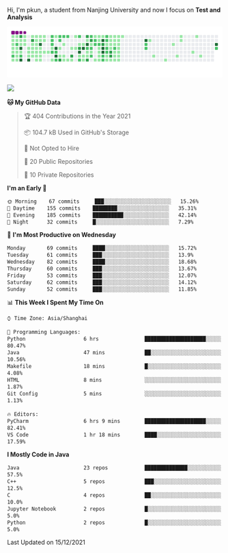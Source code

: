 Hi, I'm pkun, a student from Nanjing University and now I focus on **Test and Analysis**

![](https://github.com/pppppkun/pppppkun/blob/output/github-snake.gif)

![](https://komarev.com/ghpvc/?username=pppppkun)
<!--START_SECTION:waka-->
**🐱 My GitHub Data** 

> 🏆 404 Contributions in the Year 2021
 > 
> 📦 104.7 kB Used in GitHub's Storage 
 > 
> 🚫 Not Opted to Hire
 > 
> 📜 20 Public Repositories 
 > 
> 🔑 10 Private Repositories  
 > 
**I'm an Early 🐤** 

```text
🌞 Morning    67 commits     ███░░░░░░░░░░░░░░░░░░░░░░   15.26% 
🌆 Daytime    155 commits    ████████░░░░░░░░░░░░░░░░░   35.31% 
🌃 Evening    185 commits    ██████████░░░░░░░░░░░░░░░   42.14% 
🌙 Night      32 commits     █░░░░░░░░░░░░░░░░░░░░░░░░   7.29%

```
📅 **I'm Most Productive on Wednesday** 

```text
Monday       69 commits     ████░░░░░░░░░░░░░░░░░░░░░   15.72% 
Tuesday      61 commits     ███░░░░░░░░░░░░░░░░░░░░░░   13.9% 
Wednesday    82 commits     ████░░░░░░░░░░░░░░░░░░░░░   18.68% 
Thursday     60 commits     ███░░░░░░░░░░░░░░░░░░░░░░   13.67% 
Friday       53 commits     ███░░░░░░░░░░░░░░░░░░░░░░   12.07% 
Saturday     62 commits     ███░░░░░░░░░░░░░░░░░░░░░░   14.12% 
Sunday       52 commits     ███░░░░░░░░░░░░░░░░░░░░░░   11.85%

```


📊 **This Week I Spent My Time On** 

```text
⌚︎ Time Zone: Asia/Shanghai

💬 Programming Languages: 
Python                   6 hrs               ████████████████████░░░░░   80.47% 
Java                     47 mins             ██░░░░░░░░░░░░░░░░░░░░░░░   10.56% 
Makefile                 18 mins             █░░░░░░░░░░░░░░░░░░░░░░░░   4.08% 
HTML                     8 mins              ░░░░░░░░░░░░░░░░░░░░░░░░░   1.87% 
Git Config               5 mins              ░░░░░░░░░░░░░░░░░░░░░░░░░   1.13%

🔥 Editors: 
PyCharm                  6 hrs 9 mins        ████████████████████░░░░░   82.41% 
VS Code                  1 hr 18 mins        ████░░░░░░░░░░░░░░░░░░░░░   17.59%

```

**I Mostly Code in Java** 

```text
Java                     23 repos            ██████████████░░░░░░░░░░░   57.5% 
C++                      5 repos             ███░░░░░░░░░░░░░░░░░░░░░░   12.5% 
C                        4 repos             ██░░░░░░░░░░░░░░░░░░░░░░░   10.0% 
Jupyter Notebook         2 repos             █░░░░░░░░░░░░░░░░░░░░░░░░   5.0% 
Python                   2 repos             █░░░░░░░░░░░░░░░░░░░░░░░░   5.0%

```



 Last Updated on 15/12/2021
<!--END_SECTION:waka-->
